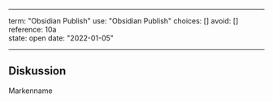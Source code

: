 
---
term:      "Obsidian Publish"
use:       "Obsidian Publish"
choices:   []
avoid:     []
reference: 10a        
state:     open
date:      "2022-01-05"

---

## Diskussion
Markenname
